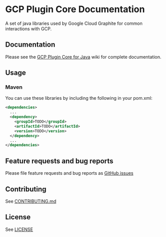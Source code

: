<!--
 Copyright 2019 Google LLC

 Licensed under the Apache License, Version 2.0 (the "License"); you may not use this file except in
 compliance with the License. You may obtain a copy of the License at

        https://www.apache.org/licenses/LICENSE-2.0

 Unless required by applicable law or agreed to in writing, software distributed under the License
 is distributed on an "AS IS" BASIS, WITHOUT WARRANTIES OR CONDITIONS OF ANY KIND, either express or
 implied. See the License for the specific language governing permissions and limitations under the
 License.
-->
# GCP Plugin Core Documentation

A set of java libraries used by Google Cloud Graphite for common interactions with GCP.

## Documentation
Please see the [GCP Plugin Core for Java](docs/Home.md) wiki for complete documentation.

## Usage

### Maven
You can use these libraries by including the following in your pom.xml:

```xml
<dependencies>
  ...
  <dependency>
    <groupId>TODO</groupId>
    <artifactId>TODO</artifactId>
    <version>TODO</version>
  </dependency>
  ...
</dependencies>
```

## Feature requests and bug reports
Please file feature requests and bug reports as [GitHub issues](https://www.github.com/GoogleCloudPlatform/gcp-plugin-core-java/issues)

## Contributing
See [CONTRIBUTING.md](CONTRIBUTING.md)

## License
See [LICENSE](LICENSE)
